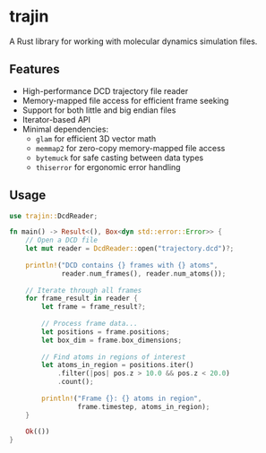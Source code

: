 # trajin

A Rust library for working with molecular dynamics simulation files.

## Features

- High-performance DCD trajectory file reader
- Memory-mapped file access for efficient frame seeking
- Support for both little and big endian files
- Iterator-based API
- Minimal dependencies:
  - `glam` for efficient 3D vector math
  - `memmap2` for zero-copy memory-mapped file access
  - `bytemuck` for safe casting between data types
  - `thiserror` for ergonomic error handling

## Usage

```rust
use trajin::DcdReader;

fn main() -> Result<(), Box<dyn std::error::Error>> {
    // Open a DCD file
    let mut reader = DcdReader::open("trajectory.dcd")?;
    
    println!("DCD contains {} frames with {} atoms", 
             reader.num_frames(), reader.num_atoms());
             
    // Iterate through all frames
    for frame_result in reader {
        let frame = frame_result?;
        
        // Process frame data...
        let positions = frame.positions;
        let box_dim = frame.box_dimensions;
        
        // Find atoms in regions of interest
        let atoms_in_region = positions.iter()
            .filter(|pos| pos.z > 10.0 && pos.z < 20.0)
            .count();
            
        println!("Frame {}: {} atoms in region", 
                 frame.timestep, atoms_in_region);
    }
    
    Ok(())
}